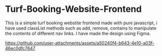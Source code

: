 # Turf-Booking-Website-Frontend

This is a simple turf booking webstite frontend made with pure javascript, i have used classList methods such as add, remove, contains to manipulate the contents of different nav links.
I have made the design using Figma.






https://github.com/user-attachments/assets/a50240f4-b643-4e10-a03f-46ec0dfc7647


